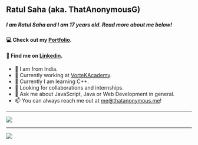 ## Ratul Saha (aka. ThatAnonymousG)

##### I am Ratul Saha and I am 17 years old. Read more about me below!

#### 💻 Check out my [Portfolio](https://thatanonymous.me).
#### 📖 Find me on [Linkedin](https://linkedin.com/in/ratuls).

- 📍 I am from India.
- 🔭 Currently working at [VorteKAcademy](https://vortekacademy.com).
- 🌱 Currently I am learning C++.
- 👯 Looking for collaborations and internships.
- 💬 Ask me about JavaScript, Java or Web Development in general.
- 📫 You can always reach me out at [me@thatanonymous.me](mailto:me@thatanonymous.me)!

---

<img src="https://github-readme-stats.vercel.app/api?username=ThatAnonyG&show_icons=true&theme=tokyonight&hide_border=true">

---

<img src="https://github-readme-stats.vercel.app/api/top-langs/?username=ThatAnonyG&theme=tokyonight">
